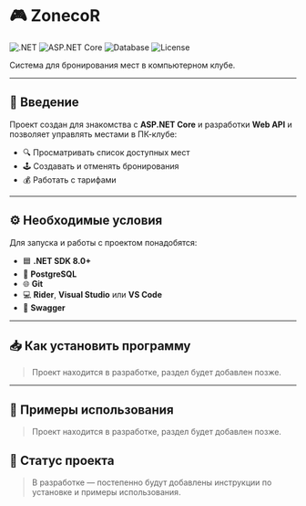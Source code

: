 # 🎮 ZonecoR

![.NET](https://img.shields.io/badge/.NET-8.0-blue)
![ASP.NET Core](https://img.shields.io/badge/ASP.NET_Core-Web_API-purple)
![Database](https://img.shields.io/badge/Database-PostgreSQL-blue?logo=postgresql)
![License](https://img.shields.io/badge/License-MIT-green)

Система для бронирования мест в компьютерном клубе.  

---

## 📖 Введение
Проект создан для знакомства с **ASP.NET Core** и разработки **Web API** и позволяет управлять местами в ПК-клубе:
- 🔍 Просматривать список доступных мест
- 🕹 Создавать и отменять бронирования
- 💰 Работать с тарифами

---

## ⚙️ Необходимые условия
Для запуска и работы с проектом понадобятся:  
- 🟦 **.NET SDK 8.0+**  
- 🐘 **PostgreSQL** 
- 🌐 **Git**  
- 💻 **Rider**, **Visual Studio** или **VS Code**  
- 🧪 **Swagger** 

---

## 📥 Как установить программу
> Проект находится в разработке, раздел будет добавлен позже.

---

## 🚀 Примеры использования
> Проект находится в разработке, раздел будет добавлен позже.

## 📌 Статус проекта
> В разработке — постепенно будут добавлены инструкции по установке и примеры использования.
